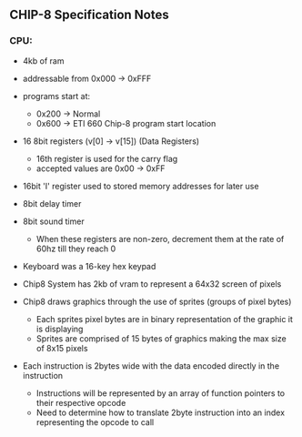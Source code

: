 ## CHIP-8 Specification Notes

### CPU:
- 4kb of ram
- addressable from 0x000 -> 0xFFF

- programs start at:
    - 0x200 -> Normal
    - 0x600 -> ETI 660 Chip-8 program start location

- 16 8bit registers (v[0] -> v[15]) (Data Registers)
    - 16th register is used for the carry flag
    - accepted values are 0x00 -> 0xFF

- 16bit 'I' register used to stored memory addresses for later use

- 8bit delay timer
- 8bit sound timer
    - When these registers are non-zero, decrement them at the rate of 60hz till they reach 0

- Keyboard was a 16-key hex keypad

- Chip8 System has 2kb of vram to represent a 64x32 screen of pixels

- Chip8 draws graphics through the use of sprites (groups of pixel bytes)
    - Each sprites pixel bytes are in binary representation of the graphic it is displaying
    - Sprites are comprised of 15 bytes of graphics making the max size of 8x15 pixels 

- Each instruction is 2bytes wide with the data encoded directly in the instruction
    - Instructions will be represented by an array of function pointers to their respective opcode
    - Need to determine how to translate 2byte instruction into an index representing the opcode to call